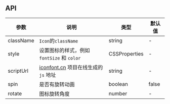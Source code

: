 ## API

| 参数 | 说明 | 类型 | 默认值 |
| --- | --- | --- | --- |
| className | `Icon`的`className` | string | - |
| style | 设置图标的样式，例如 `fontSize` 和 `color` | CSSProperties | - |
| scriptUrl | [iconfont.cn](http://iconfont.cn/) 项目在线生成的 `js` 地址 | string | - |
| spin | 是否有旋转动画 | boolean | false |
| rotate | 图标旋转角度 | number | - |
